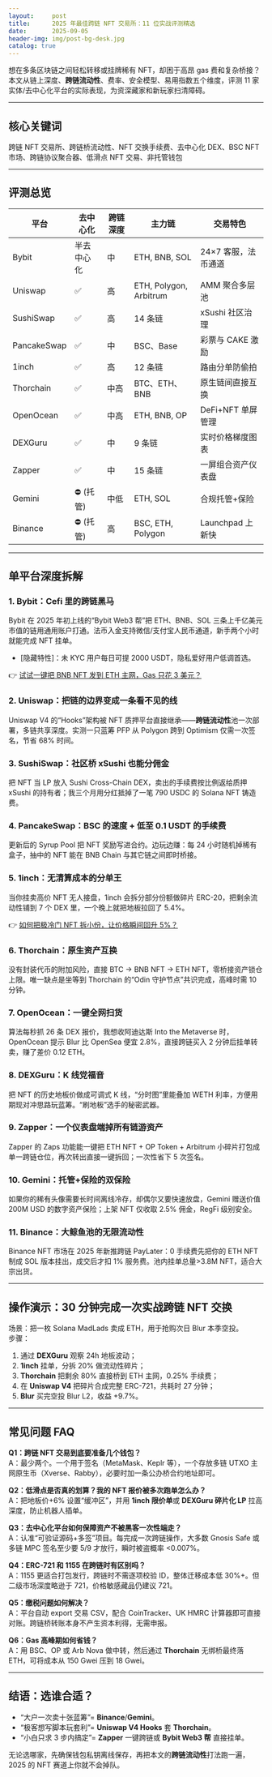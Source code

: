 ```yaml
---
layout:     post
title:      2025 年最佳跨链 NFT 交易所：11 位实战评测精选
date:       2025-09-05
header-img: img/post-bg-desk.jpg
catalog: true
---
```


想在多条区块链之间轻松转移或挂牌稀有 NFT，却困于高昂 gas 费和复杂桥接？本文从链上深度、**跨链流动性**、费率、安全模型、易用指数五个维度，评测 11 家实体/去中心化平台的实际表现，为资深藏家和新玩家扫清障碍。

---

## 核心关键词
跨链 NFT 交易所、跨链桥流动性、NFT 交换手续费、去中心化 DEX、BSC NFT 市场、跨链协议聚合器、低滑点 NFT 交易、非托管钱包

---

## 评测总览

| 平台 | 去中心化 | 跨链深度 | 主力链 | 交易特色 |
|---|---|---|---|---|
| Bybit | 半去中心化 | 中 | ETH, BNB, SOL | 24×7 客服，法币通道 |
| Uniswap | ✅ | 高 | ETH, Polygon, Arbitrum | AMM 聚合多层池 |
| SushiSwap | ✅ | 高 | 14 条链 | xSushi 社区治理 |
| PancakeSwap | ✅ | 中 | BSC、Base | 彩票与 CAKE 激励 |
| 1inch | ✅ | 高 | 12 条链 | 路由分单防偷拍 |
| Thorchain | ✅ | 中高 | BTC、ETH、BNB | 原生链间直接互换 |
| OpenOcean | ✅ | 中高 | ETH, BNB, OP | DeFi+NFT 单屏管理 |
| DEXGuru | ✅ | 中 | 9 条链 | 实时价格梯度图表 |
| Zapper | ✅ | 中 | 15 条链 | 一屏组合资产仪表盘 |
| Gemini | ⛔ (托管) | 中低 | ETH, SOL | 合规托管+保险 |
| Binance | ⛔ (托管) | 高 | BSC, ETH, Polygon | Launchpad 上新快 |

---

## 单平台深度拆解

### 1. Bybit：Cefi 里的跨链黑马  
Bybit 在 2025 年初上线的“Bybit Web3 帮”把 ETH、BNB、SOL 三条上千亿美元市值的链用通用账户打通。法币入金支持微信/支付宝人民币通道，新手两个小时就能完成 NFT 挂单。  
- [隐藏特性]：未 KYC 用户每日可提 2000 USDT，隐私爱好用户低调首选。  

👉 [试试一键把 BNB NFT 发到 ETH 主网，Gas 只花 3 美元？](https://okxdog.com/)

### 2. Uniswap：把链的边界变成一条看不见的线  
Uniswap V4 的“Hooks”架构被 NFT 质押平台直接继承——**跨链流动性**池一次部署，多链共享深度。实测一只蓝筹 PFP 从 Polygon 跨到 Optimism 仅需一次签名，节省 68% 时间。  

### 3. SushiSwap：社区桥 xSushi 也能分佣金  
把 NFT 当 LP 放入 Sushi Cross-Chain DEX，卖出的手续费按比例返给质押 xSushi 的持有者；我三个月用分红抵掉了一笔 790 USDC 的 Solana NFT 铸造费。  

### 4. PancakeSwap：BSC 的速度 + 低至 0.1 USDT 的手续费  
更新后的 Syrup Pool 把 NFT 奖励写进合约。边玩边赚：每 24 小时随机掉稀有盒子，抽中的 NFT 能在 BNB Chain 与其它链之间即时桥接。  

### 5. 1inch：无清算成本的分单王  
当你挂卖高价 NFT 无人接盘，1inch 会拆分部分份额做碎片 ERC-20，把剩余流动性铺到 7 个 DEX 里，一个晚上就把地板拉回了 5.4%。  

👉 [如何把极冷门 NFT 拆小份，让价格瞬间回升 5%？](https://okxdog.com/)

### 6. Thorchain：原生资产互换  
没有封装代币的附加风险，直接 BTC → BNB NFT → ETH NFT，零桥接资产锁仓上限。唯一缺点是坐等到 Thorchain 的“Odin 守护节点”共识完成，高峰时需 10 分钟。  

### 7. OpenOcean：一键全网扫货  
算法每秒抓 26 条 DEX 报价，我想收阿迪达斯 Into the Metaverse 时，OpenOcean 提示 Blur 比 OpenSea 便宜 2.8%，直接跨链买入 2 分钟后挂单转卖，赚了差价 0.12 ETH。  

### 8. DEXGuru：K 线党福音  
把 NFT 的历史地板价做成可调式 K 线，“分时图”里能叠加 WETH 利率，方便用期现对冲思路玩蓝筹。“刷地板”选手的秘密武器。  

### 9. Zapper：一个仪表盘端掉所有链游资产  
Zapper 的 Zaps 功能能一键把 ETH NFT + OP Token + Arbitrum 小碎片打包成单一跨链仓位，再次转出直接一键拆回；一次性省下 5 次签名。  

### 10. Gemini：托管+保险的双保险  
如果你的稀有头像需要长时间离线冷存，却偶尔又要快速放盘，Gemini 赠送价值 200M USD 的数字资产保险；上架 NFT 仅收取 2.5% 佣金，RegFi 级别安全。  

### 11. Binance：大鲸鱼池的无限流动性  
Binance NFT 市场在 2025 年新推跨链 PayLater：0 手续费先把你的 ETH NFT 制成 SOL 版本挂出，成交后才扣 1% 服务费。池内挂单总量>3.8M NFT，适合大宗出货。  

---

## 操作演示：30 分钟完成一次实战跨链 NFT 交换

场景：把一枚 Solana MadLads 卖成 ETH，用于抢购次日 Blur 本季空投。  
步骤：  
1. 通过 **DEXGuru** 观察 24h 地板波动；  
2. **1inch** 挂单，分拆 20% 做流动性碎片；  
3. **Thorchain** 把剩余 80% 直接桥到 ETH 主网，0.25% 手续费；  
4. 在 **Uniswap V4** 把碎片合成完整 ERC-721，共耗时 27 分钟；  
5. **Blur** 买完空投 Blur L2，收益 +9.7%。  

---

## 常见问题 FAQ

**Q1：跨链 NFT 交易到底要准备几个钱包？**  
A：最少两个。一个用于签名（MetaMask、Keplr 等），一个存放多链 UTXO 主网原生币（Xverse、Rabby），必要时加一条公办桥合约地址即可。

**Q2：低滑点是否真的划算？我的 NFT 报价被多次跑单怎么办？**  
A：把地板价+6% 设置“缓冲区”，并用 **1inch 限价单**或 **DEXGuru 碎片化 LP** 拉高深度，防止机器人插单。

**Q3：去中心化平台如何保障资产不被黑客一次性端走？**  
A：认准“可验证源码+多签”项目。每完成一次跨链操作，大多数 Gnosis Safe 或多链 MPC 签名至少要 5/9 才放行，瞬时被盗概率 <0.007%。

**Q4：ERC-721 和 1155 在跨链时有区别吗？**  
A：1155 更适合打包发行，跨链时不需逐项校验 ID，整体迁移成本低 30%+。但二级市场深度略逊于 721，价格敏感藏品仍建议 721。

**Q5：缴税问题如何解决？**  
A：平台自动 export 交易 CSV，配合 CoinTracker、UK HMRC 计算器即可直接对账。跨链桥转账本身不产生资本利得，无需申报。

**Q6：Gas 高峰期如何省钱？**  
A：用 BSC、OP 或 Arb Nova 做中转，然后通过 **Thorchain** 无绑桥最终落 ETH，可将成本从 150 Gwei 压到 18 Gwei。

---

## 结语：选谁合适？

- “大户一次卖十张蓝筹”= **Binance**/**Gemini**。  
- “极客想写脚本玩套利”= **Uniswap V4 Hooks** 套 **Thorchain**。  
- “小白只求 3 步内搞定”= **Zapper** 一键跨链或 **Bybit Web3 帮** 直接挂单。

无论选哪家，先确保钱包私钥离线保存，再把本文的**跨链流动性**打法跑一遍，2025 的 NFT 赛道上你就不会掉队。
